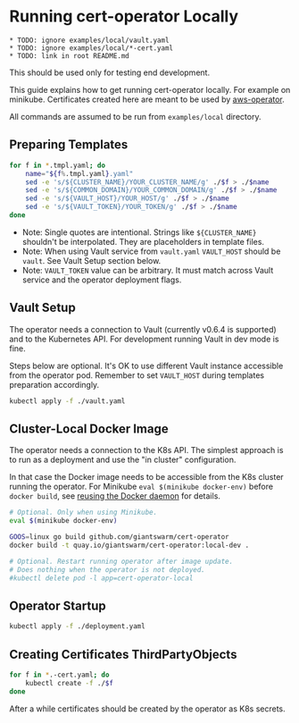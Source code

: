 # Running cert-operator Locally

```
* TODO: ignore examples/local/vault.yaml
* TODO: ignore examples/local/*-cert.yaml
* TODO: link in root README.md
```

This should be used only for testing end development.

This guide explains how to get running cert-operator locally. For example on
minikube. Certificates created here are meant to be used by [aws-operator].

All commands are assumed to be run from `examples/local` directory.

[aws-operator]: https://github.com/giantswarm/aws-operator

## Preparing Templates

```bash
for f in *.tmpl.yaml; do
    name="${f%.tmpl.yaml}.yaml"
    sed -e 's/${CLUSTER_NAME}/YOUR_CLUSTER_NAME/g' ./$f > ./$name
    sed -e 's/${COMMON_DOMAIN}/YOUR_COMMON_DOMAIN/g' ./$f > ./$name
    sed -e 's/${VAULT_HOST}/YOUR_HOST/g' ./$f > ./$name
    sed -e 's/${VAULT_TOKEN}/YOUR_TOKEN/g' ./$f > ./$name
done
```

- Note: Single quotes are intentional. Strings like `${CLUSTER_NAME}` shouldn't
  be interpolated. They are placeholders in template files.
- Note: When using Vault service from `vault.yaml` `VAULT_HOST` should be
  `vault`. See Vault Setup section below.
- Note: `VAULT_TOKEN` value can be arbitrary. It must match across Vault
  service and the operator deployment flags.

## Vault Setup

The operator needs a connection to Vault (currently v0.6.4 is supported) and to
the Kubernetes API. For development running Vault in dev mode is fine.

Steps below are optional. It's OK to use different Vault instance accessible
from the operator pod. Remember to set `VAULT_HOST` during templates
preparation accordingly. 

```bash
kubectl apply -f ./vault.yaml
```

## Cluster-Local Docker Image

The operator needs a connection to the K8s API. The simplest approach is to run
as a deployment and use the "in cluster" configuration.

In that case the Docker image needs to be accessible from the K8s cluster
running the operator. For Minikube `eval $(minikube docker-env)` before `docker
build`, see [reusing the Docker daemon] for details.

[reusing the docker daemon]: https://github.com/kubernetes/minikube/blob/master/docs/reusing_the_docker_daemon.md 

```bash
# Optional. Only when using Minikube.
eval $(minikube docker-env)

GOOS=linux go build github.com/giantswarm/cert-operator
docker build -t quay.io/giantswarm/cert-operator:local-dev .

# Optional. Restart running operator after image update.
# Does nothing when the operator is not deployed.
#kubectl delete pod -l app=cert-operator-local
```

## Operator Startup

```bash
kubectl apply -f ./deployment.yaml
```

## Creating Certificates ThirdPartyObjects

```bash
for f in *.-cert.yaml; do
    kubectl create -f ./$f
done
```

After a while certificates should be created by the operator as K8s secrets.
